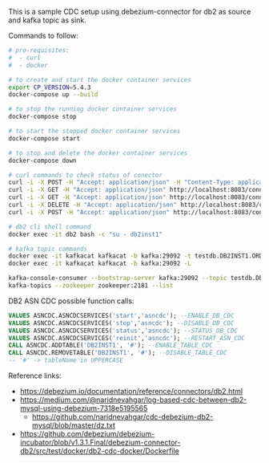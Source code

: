 This is a sample CDC setup using debezium-connector for db2 as source and kafka topic as sink.

Commands to follow:
```bash
# pre-requisites:
#  - curl
#  - docker

# to create and start the docker container services
export CP_VERSION=5.4.3
docker-compose up --build

# to stop the running docker container services
docker-compose stop

# to start the stopped docker container services
docker-compose start

# to stop and delete the docker container services
docker-compose down

# curl commands to check status of conector
curl -i -X POST -H "Accept: application/json" -H "Content-Type: application/json" http://localhost:8083/connectors -d @db2-connector-source.json
curl -i -X GET -H "Accept: application/json" http://localhost:8083/connectors/db2-connector-source
curl -i -X GET -H "Accept: application/json" http://localhost:8083/connectors/db2-connector-source/status
curl -i -X DELETE -H "Accept: application/json" http://localhost:8083/connectors/db2-connector-source
curl -i -X POST -H "Accept: application/json" http://localhost:8083/connectors/db2-connector-source/tasks/0/restart # can be used to restart failed connector task upon delay in db2 startup

# db2 cli shell command
docker exec -it db2 bash -c "su - db2inst1"

# kafka topic commands
docker exec -it kafkacat kafkacat -b kafka:29092 -t testdb.DB2INST1.ORDERS -C
docker exec -it kafkacat kafkacat -b kafka:29092 -L

kafka-console-consumer --bootstrap-server kafka:29092 --topic testdb.DB2INST1.ORDERS --from-beginning
kafka-topics --zookeeper zookeeper:2181 --list
```

DB2 ASN CDC possible function calls:
```sql
VALUES ASNCDC.ASNCDCSERVICES('start','asncdc'); --ENABLE_DB_CDC
VALUES ASNCDC.ASNCDCSERVICES('stop','asncdc'); --DISABLE_DB_CDC
VALUES ASNCDC.ASNCDCSERVICES('status','asncdc'); --STATUS_DB_CDC
VALUES ASNCDC.ASNCDCSERVICES('reinit','asncdc'); --RESTART_ASN_CDC
CALL ASNCDC.ADDTABLE('DB2INST1', '#'); --ENABLE_TABLE_CDC
CALL ASNCDC.REMOVETABLE('DB2INST1', '#'); --DISABLE_TABLE_CDC
-- '#' -> tableName in UPPERCASE
```

Reference links:
- https://debezium.io/documentation/reference/connectors/db2.html
- https://medium.com/@naridnevahgar/log-based-cdc-between-db2-mysql-using-debezium-7318e5195565
  - https://github.com/naridnevahgar/cdc-debezium-db2-mysql/blob/master/dz.txt
- https://github.com/debezium/debezium-incubator/blob/v1.3.1.Final/debezium-connector-db2/src/test/docker/db2-cdc-docker/Dockerfile
